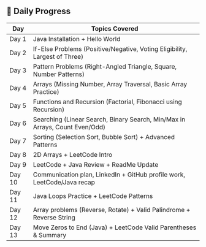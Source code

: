 ## 🚀 Daily Progress
| Day    | Topics Covered                                                                 |
|--------|----------------------------------------------------------------------------------|
| Day 1  | Java Installation + Hello World                                                 |
| Day 2  | If-Else Problems (Positive/Negative, Voting Eligibility, Largest of Three)      |
| Day 3  | Pattern Problems (Right-Angled Triangle, Square, Number Patterns)               |
| Day 4  | Arrays (Missing Number, Array Traversal, Basic Array Practice)                  |
| Day 5  | Functions and Recursion (Factorial, Fibonacci using Recursion)                  |
| Day 6  | Searching (Linear Search, Binary Search, Min/Max in Arrays, Count Even/Odd)     |
| Day 7  | Sorting (Selection Sort, Bubble Sort) + Advanced Patterns                       |
| Day 8  | 2D Arrays + LeetCode Intro                                                       |
| Day 9  | LeetCode + Java Review + ReadMe Update                                           |
| Day 10 | Communication plan, LinkedIn + GitHub profile work, LeetCode/Java recap         |
| Day 11 | Java Loops Practice + LeetCode Patterns                                          |
| Day 12 | Array problems (Reverse, Rotate) + Valid Palindrome + Reverse String            |
| Day 13 | Move Zeros to End (Java) + LeetCode Valid Parentheses & Summary                 |
